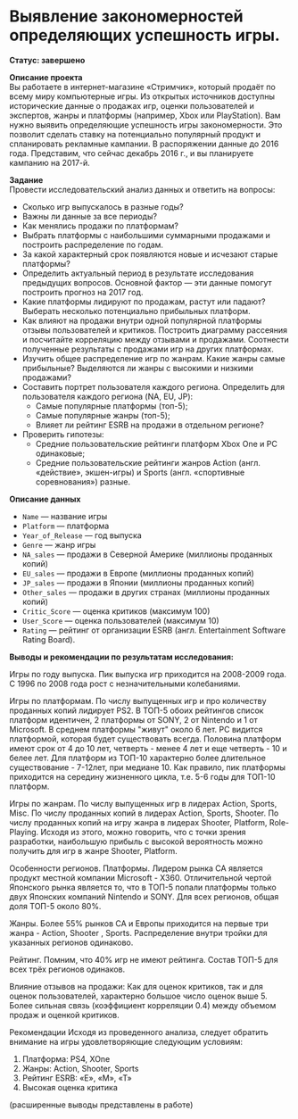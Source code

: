 # Выявление закономерностей определяющих успешность игры.

**Статус: завершено**

**Описание проекта**  
Вы работаете в интернет-магазине «Стримчик», который продаёт по всему миру компьютерные игры. Из открытых источников доступны исторические данные о продажах игр, оценки пользователей и экспертов, жанры и платформы (например, Xbox или PlayStation). Вам нужно выявить определяющие успешность игры закономерности. Это позволит сделать ставку на потенциально популярный продукт и спланировать рекламные кампании. В распоряжении данные до 2016 года. Представим, что сейчас декабрь 2016 г., и вы планируете кампанию на 2017-й. 

**Задание**  
Провести исследовательский анализ данных и ответить на вопросы:
- Сколько игр выпускалось в разные годы? 
- Важны ли данные за все периоды?
- Как менялись продажи по платформам? 
- Выбрать платформы с наибольшими суммарными продажами и построить распределение по годам. 
- За какой характерный срок появляются новые и исчезают старые платформы?
- Определить актуальный период в результате исследования предыдущих вопросов. Основной фактор — эти данные помогут построить прогноз на 2017 год.
- Какие платформы лидируют по продажам, растут или падают? Выберать несколько потенциально прибыльных платформ.
- Как влияют на продажи внутри одной популярной платформы отзывы пользователей и критиков. Построить диаграмму рассеяния и посчитайте корреляцию между отзывами и продажами. Соотнести полученные результаты с продажами игр на других платформах.
- Изучить общее распределение игр по жанрам. Какие жанры самые прибыльные? Выделяются ли жанры с высокими и низкими продажами?
- Составить портрет пользователя каждого региона. Определить для пользователя каждого региона (NA, EU, JP):
    * Самые популярные платформы (топ-5);
    * Самые популярные жанры (топ-5); 
    * Влияет ли рейтинг ESRB на продажи в отдельном регионе?
- Проверить гипотезы:
    * Средние пользовательские рейтинги платформ Xbox One и PC одинаковые; 
    * Средние пользовательские рейтинги жанров Action (англ. «действие», экшен-игры) и Sports (англ. «спортивные соревнования») разные.

**Описание данных**
* `Name` — название игры
* `Platform` — платформа
* `Year_of_Release` — год выпуска
* `Genre` — жанр игры
* `NA_sales` — продажи в Северной Америке (миллионы проданных копий)
* `EU_sales` — продажи в Европе (миллионы проданных копий)
* `JP_sales` — продажи в Японии (миллионы проданных копий)
* `Other_sales` — продажи в других странах (миллионы проданных копий)
* `Critic_Score` — оценка критиков (максимум 100)
* `User_Score` — оценка пользователей (максимум 10)
* `Rating` — рейтинг от организации ESRB (англ. Entertainment Software Rating Board).

**Выводы и рекомендации по результатам исследования:**

Игры по году выпуска. Пик выпуска игр приходится на 2008-2009 года. С 1996 по 2008 года рост с незначительными колебаниями. 

Игры по платформам. По числу выпущенных игр и про количеству проданных копий лидирует PS2. В ТОП-5 обоих рейтингов список платформ идентичен, 2 платформы от SONY, 2 от Nintendo и 1 от Microsoft. В среднем платформы "живут" около 6 лет. PC видится платформой, которая будет существовать всегда. Половина платформ имеют срок от 4 до 10 лет, четверть - менее 4 лет и еще четверть - 10 и белее лет. Для платформ из ТОП-10 характерно более длительное существование - 7-12лет, при медиане 10. Как правило, пик платформы приходится на середину жизненного цикла, т.е. 5-6 годы для ТОП-10 платформ.

Игры по жанрам. По числу выпущенных игр в лидерах Action, Sports, Misc. По числу проданных копий в лидерах Action, Sports, Shooter. По числу проданных копий на игру жанра в лидерах Shooter, Platform, Role-Playing. Исходя из этого, можно говорить, что с точки зрения разработки, наибольшую прибыль с высокой вероятность можно получить для игр в жанре Shooter, Platform. 

Особенности регионов. 
Платформы. Лидером рынка СА является продукт местной компании Microsoft - Х360. Отличительной чертой Японского рынка является то, что в ТОП-5 попали платформы только двух Японских компаний Nintendo и SONY.  Для всех регионов, общая доля ТОП-5 около 80%.

Жанры. Более 55% рынков СА и Европы приходится на первые три жанра - Action, Shooter , Sports. Распределение внутри тройки для указанных регионов одинаково. 

Рейтинг. Помним, что 40% игр не имеют рейтинга. Состав ТОП-5 для всех трёх регионов одинаков. 

Влияние отзывов на продажи: Как для оценок критиков, так и для оценок пользователей, характерно большое число оценок выше 5. Более сильная связь (коэффициент корреляции 0.4) между объемом продаж и оценкой критиков. 

Рекомендации Исходя из проведенного анализа, следует обратить внимание на игры удовлетворяющие следующим условиям:
 1. Платформа: PS4, XOne
 2. Жанры: Action, Shooter, Sports
 3. Рейтинг ESRB: «E», «M», «T»
 4. Высокая оценка критика

(расширенные выводы представлены в работе)
